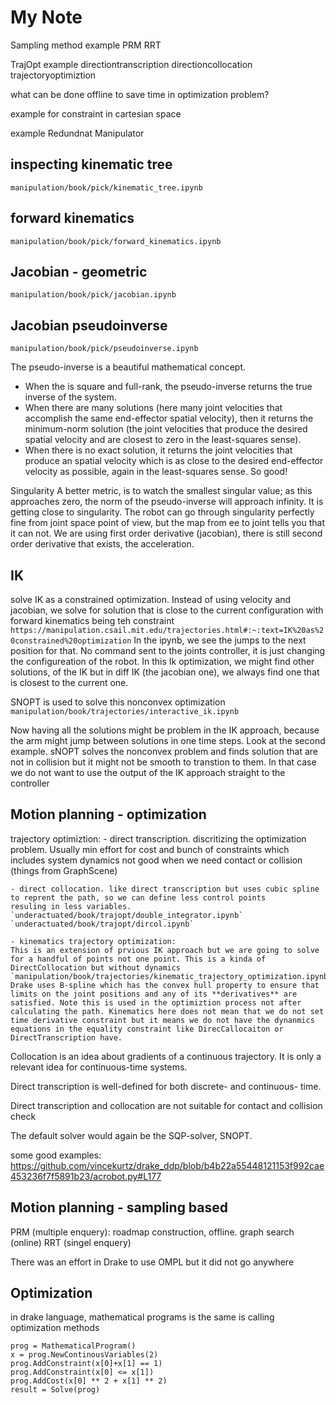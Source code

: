 # My Note

Sampling method example
PRM
RRT

TrajOpt example
directiontranscription
directioncollocation
trajectoryoptimiztion

what can be done offline to save time in optimization problem?

example for
constraint in cartesian space

example
Redundnat Manipulator

## inspecting kinematic tree
`manipulation/book/pick/kinematic_tree.ipynb`

## forward kinematics
`manipulation/book/pick/forward_kinematics.ipynb`

## Jacobian - geometric
`manipulation/book/pick/jacobian.ipynb`

## Jacobian pseudoinverse
`manipulation/book/pick/pseudoinverse.ipynb`

The pseudo-inverse is a beautiful mathematical concept. 
- When the is square and full-rank, the pseudo-inverse returns the true inverse of the system. 
- When there are many solutions (here many joint velocities that accomplish the same end-effector spatial velocity), then it returns the minimum-norm solution (the joint velocities that produce the desired spatial velocity and are closest to zero in the least-squares sense). 
- When there is no exact solution, it returns the joint velocities that produce an spatial velocity which is as close to the desired end-effector velocity as possible, again in the least-squares sense. So good!

Singularity
A better metric, is to watch the smallest singular value; as this approaches zero, the norm of the pseudo-inverse will approach infinity. It is getting close to singularity.
The robot can go through singularity perfectly fine from joint space point of view, but the map from ee
to joint tells you that it can not. We are using first order derivative (jacobian), there is still
second order derivative that exists, the acceleration.

## IK
solve IK as a constrained optimization. Instead of using velocity and jacobian, we solve for solution that is close 
to the current configuration with forward kinematics being teh constraint
`https://manipulation.csail.mit.edu/trajectories.html#:~:text=IK%20as%20constrained%20optimization`
In the ipynb, we see the jumps to the next position for that. No command sent to the joints controller, it is just
changing the configureation of the robot. In this Ik optimization, we might find other solutions, of the IK but in diff IK (the jacobian one), we always find one that is closest to the current one. 

SNOPT is used to solve this nonconvex optimization
`manipulation/book/trajectories/interactive_ik.ipynb`

Now having all the solutions might be problem in the IK approach, because the arm might jump between 
solutions in one time steps. Look at the second example. sNOPT solves the nonconvex problem and finds solution
that are not in collision but it might not be smooth to transtion to them. In that case we do not want to use 
the output of the IK approach straight to the controller

## Motion planning - optimization

trajectory optimiztion:
    - direct transcription. discritizing the optimization problem. Usually min effort for cost
    and bunch of constraints which includes system dynamics
    not good when we need contact or collision (things from GraphScene)

    - direct collocation. like direct transcription but uses cubic spline to reprent the path, so we can define less control points
    resuling in less variables. 
    `underactuated/book/trajopt/double_integrator.ipynb`
    `underactuated/book/trajopt/dircol.ipynb`

    - kinematics trajectory optimization:
    This is an extension of prvious IK approach but we are going to solve for a handful of points not one point. This is a kinda of DirectCollocation but without dynamics
    `manipulation/book/trajectories/kinematic_trajectory_optimization.ipynb`
    Drake uses B-spline which has the convex hull property to ensure that limits on the joint positions and any of its **derivatives** are satisfied. Note this is used in the optimiztion process not after calculating the path. Kinematics here does not mean that we do not set time derivative constraint but it means we do not have the dynanmics equations in the equality constraint like DirecCallocaiton or DirectTranscription have.

Collocation is an idea about gradients of a continuous trajectory. It is only a relevant idea for continuous-time systems.

Direct transcription is well-defined for both discrete- and continuous- time. 

Direct transcription and collocation are not suitable for contact and collision check

The default solver would again be the SQP-solver, SNOPT.

some good examples:
https://github.com/vincekurtz/drake_ddp/blob/b4b22a55448121153f992cae453236f7f5891b23/acrobot.py#L177 

## Motion planning - sampling based
PRM (multiple enquery): roadmap construction, offline. graph search (online)
RRT (singel enquery)

There was an effort in Drake to use OMPL but it did not go anywhere

## Optimization
in drake language, mathematical programs is the same is calling optimization methods
```
prog = MathematicalProgram()
x = prog.NewContinousVariables(2)
prog.AddConstraint(x[0]+x[1] == 1)
prog.AddConstraint(x[0] <= x[1])
prog.AddCost(x[0] ** 2 + x[1] ** 2)
result = Solve(prog)
```

